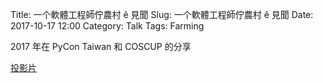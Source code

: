 Title: 一个軟體工程師佇農村 ê 見聞
Slug: 一个軟體工程師佇農村 ê 見聞
Date: 2017-10-17 12:00
Category: Talk
Tags: Farming

2017 年在 PyCon Taiwan 和 COSCUP 的分享

[投影片](https://hackmd.io/p/Hyzjn1FGb#/)
